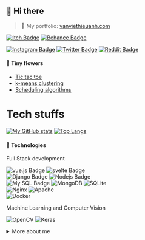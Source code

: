 ## 👋 Hi there

> 🌼 My portfolio: [vanviethieuanh.com](https://vanviethieuanh.com/)

[![Itch Badge](https://img.shields.io/badge/-accodius-FA5C5C?style=flat&labelColor=FA5C5C&logo=itch.io&logoColor=white)](https://accodius.itch.io/)
[![Behance Badge](https://img.shields.io/badge/-vanviethieuanh-1769FF?style=flat&labelColor=1769FF&logo=behance&logoColor=white)](https://www.behance.net/vanviethieuanh)


[![Instagram Badge](https://img.shields.io/badge/-@accodius-E4405F?style=flat&labelColor=E4405F&logo=instagram&logoColor=white)](https://instagram.com/accodius)
[![Twitter Badge](https://img.shields.io/badge/-@AccodiusdeVan-1DA1F2?style=flat&labelColor=1DA1F2&logo=twitter&logoColor=white)](https://twitter.com/AccodiusdeVan)
[![Reddit Badge](https://img.shields.io/badge/-@Accodius_de_Van-FF4500?style=flat&labelColor=FF4500&logo=reddit&logoColor=white)](https://www.reddit.com/user/Accodius_de_Van)


#### 🌻 Tiny flowers

- [Tic tac toe](https://vanviethieuanh.com/tictactoe/)
- [k-means clustering](http://vanviethieuanh.com/k-means-clustering/)
- [Scheduling algorithms](https://vanviethieuanh.com/scheduling-algorithms/)

# Tech stuffs
[![My GitHub stats](https://github-readme-stats.vercel.app/api?username=vanviethieuanh&hide=prs&theme=gruvbox)](https://github.com/anuraghazra/github-readme-stats)
[![Top Langs](https://github-readme-stats.vercel.app/api/top-langs/?username=vanviethieuanh&layout=compact&theme=gruvbox&langs_count=6&hide=jupyter%20notebook,html,css,tex,scss)](https://github.com/anuraghazra/github-readme-stats)

#### 🧪 Technologies

Full Stack development

![vue.js Badge](https://img.shields.io/badge/-vue.js-3fb27f?style=for-the-badge&labelColor=black&logo=vue.js&logoColor=3fb27f)
![svelte Badge](https://img.shields.io/badge/-svelte-FF3E00?style=for-the-badge&labelColor=black&logo=svelte&logoColor=FF3E00)<br/>
![Django Badge](https://img.shields.io/badge/-Django-092E20?style=for-the-badge&labelColor=black&logo=Django&logoColor=white)
![Nodejs Badge](https://img.shields.io/badge/-Nodejs-3C873A?style=for-the-badge&labelColor=black&logo=node.js&logoColor=3C873A)<br/>
![My SQL Badge](https://img.shields.io/badge/-MySQL-4479A1?style=for-the-badge&labelColor=black&logo=MySQL&logoColor=white)
![MongoDB](https://img.shields.io/badge/-MongoDB-47A248?style=for-the-badge&labelColor=black&logo=MongoDB&logoColor=47A248)
![SQLite](https://img.shields.io/badge/-SQLite-003B57?style=for-the-badge&labelColor=black&logo=SQLite&logoColor=white)<br/>
![Nginx](https://img.shields.io/badge/-Nginx-009639?style=for-the-badge&labelColor=black&logo=Nginx&logoColor=009639)
![Apache](https://img.shields.io/badge/-Apache-D22128?style=for-the-badge&labelColor=black&logo=Apache&logoColor=white)<br/>
![Docker](https://img.shields.io/badge/-Docker-2496ED?style=for-the-badge&labelColor=black&logo=Docker&logoColor=white)

Machine Learning and Computer Vision

![OpenCV](https://img.shields.io/badge/-OpenCV-5C3EE8?style=for-the-badge&labelColor=black&logo=OpenCV&logoColor=white)
![Keras](https://img.shields.io/badge/-Keras-D00000?style=for-the-badge&labelColor=black&logo=Keras&logoColor=white)

<details>
<summary>
  More about me
</summary>

<br >

😄 Hi! My name is Anh. I'm now living in Ho Chi Minh City. Started learning how to programming in 2017 with C#, C++, Js, Python,... Now I realize it’s a long journey that I go with programming. So, I decided to build something that means for people. I'm in love with creating digital products like design beautiful stuff and constructing a sustainable system.

📚 I have been studying at the University of Information Technology (VNUHCM) since 2019. With a specialty in Computer Science which mainly about Machine Learning stuffs. Thanks to it, I have skills in building forecast systems and mining data.

🔥 With my experience and knowledge, I can quickly learn new technology (I self-taught Django in less than a week then use VueJS for building a [Twitter clone](https://github.com/vanviethieuanh/twitter-clone) SPA in the next 4 days). It's will be my pleasure for listening to your story. Let's contact me and have a talk!

[![Mail Badge](https://img.shields.io/badge/-vanviethieuanh@gmail.com-c0392b?style=flat&labelColor=c0392b&logo=gmail&logoColor=white)](mailto:vanviethieuanh@gmail.com)
[![Facebook Badge](https://img.shields.io/badge/-vanviethieuanh-1877F2?style=flat&labelColor=1877F2&logo=facebook&logoColor=white)](https://instagram.com/vanviethieuanh)
